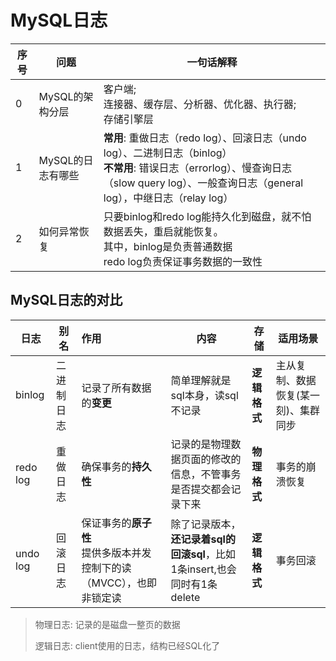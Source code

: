# MySQL日志

| 序号 | 问题              | 一句话解释                                                   |
| ---- | ----------------- | ------------------------------------------------------------ |
| 0    | MySQL的架构分层   | 客户端;<br>连接器、缓存层、分析器、优化器、执行器;<br>存储引擎层 |
| 1    | MySQL的日志有哪些 | **常用**: 重做日志（redo log）、回滚日志（undo log）、二进制日志（binlog） <br>**不常用**: 错误日志（errorlog）、慢查询日志（slow query log）、一般查询日志（general log），中继日志（relay log） |
| 2    | 如何异常恢复      | 只要binlog和redo log能持久化到磁盘，就不怕数据丢失，重启就能恢复。<br>其中，binlog是负责普通数据<br>redo log负责保证事务数据的一致性 |





## MySQL日志的对比

| 日志| 别名 | 作用| 内容    | 存储 | 适用场景 |
| -------- | ---------- | :--------------------------------------------- | ------------------------------------------------------------ | ---- | ------------------------------------ |
| binlog   | 二进制日志 | 记录了所有数据的**变更**          | 简单理解就是sql本身，读sql不记录<br>  | **逻辑格式** | 主从复制、数据恢复(某一刻)、集群同步 |
| redo log | 重做日志   | 确保事务的**持久性**                    | 记录的是物理数据页面的修改的信息，不管事务是否提交都会记录下来 | **物理格式** | 事务的崩溃恢复                       |
| undo log | 回滚日志   | 保证事务的**原子性**<br>提供多版本并发控制下的读（MVCC），也即非锁定读 | 除了记录版本，**还记录着sql的回滚sql**，比如1条insert,也会同时有1条delete | **逻辑格式** | 事务回滚                             |

> 物理日志: 记录的是磁盘一整页的数据
>
> 逻辑日志: client使用的日志，结构已经SQL化了
